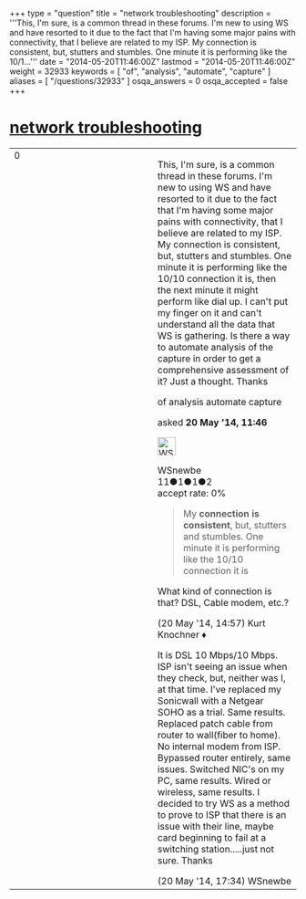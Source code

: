 +++
type = "question"
title = "network troubleshooting"
description = '''This, I&#x27;m sure, is a common thread in these forums. I&#x27;m new to using WS and have resorted to it due to the fact that I&#x27;m having some major pains with connectivity, that I believe are related to my ISP. My connection is consistent, but, stutters and stumbles. One minute it is performing like the 10/1...'''
date = "2014-05-20T11:46:00Z"
lastmod = "2014-05-20T11:46:00Z"
weight = 32933
keywords = [ "of", "analysis", "automate", "capture" ]
aliases = [ "/questions/32933" ]
osqa_answers = 0
osqa_accepted = false
+++

<div class="headNormal">

# [network troubleshooting](/questions/32933/network-troubleshooting)

</div>

<div id="main-body">

<div id="askform">

<table id="question-table" style="width:100%;"><colgroup><col style="width: 50%" /><col style="width: 50%" /></colgroup><tbody><tr class="odd"><td style="width: 30px; vertical-align: top"><div class="vote-buttons"><div id="post-32933-score" class="post-score" title="current number of votes">0</div><div id="favorite-count" class="favorite-count"></div></div></td><td><div id="item-right"><div class="question-body"><p>This, I'm sure, is a common thread in these forums. I'm new to using WS and have resorted to it due to the fact that I'm having some major pains with connectivity, that I believe are related to my ISP. My connection is consistent, but, stutters and stumbles. One minute it is performing like the 10/10 connection it is, then the next minute it might perform like dial up. I can't put my finger on it and can't understand all the data that WS is gathering. Is there a way to automate analysis of the capture in order to get a comprehensive assessment of it? Just a thought. Thanks</p></div><div id="question-tags" class="tags-container tags">of analysis automate capture</div><div id="question-controls" class="post-controls"></div><div class="post-update-info-container"><div class="post-update-info post-update-info-user"><p>asked <strong>20 May '14, 11:46</strong></p><img src="https://secure.gravatar.com/avatar/d1ce20bd649d2647cb07ac9a6c036e8c?s=32&amp;d=identicon&amp;r=g" class="gravatar" width="32" height="32" alt="WSnewbe&#39;s gravatar image" /><p>WSnewbe<br />
<span class="score" title="11 reputation points">11</span><span title="1 badges"><span class="badge1">●</span><span class="badgecount">1</span></span><span title="1 badges"><span class="silver">●</span><span class="badgecount">1</span></span><span title="2 badges"><span class="bronze">●</span><span class="badgecount">2</span></span><br />
<span class="accept_rate" title="Rate of the user&#39;s accepted answers">accept rate:</span> <span title="WSnewbe has no accepted answers">0%</span></p></div></div><div id="comments-container-32933" class="comments-container"><span id="32938"></span><div id="comment-32938" class="comment"><div id="post-32938-score" class="comment-score"></div><div class="comment-text"><blockquote><p>My <strong>connection is consistent</strong>, but, stutters and stumbles. One minute it is performing like the 10/10 connection it is</p></blockquote><p>What kind of connection is that? DSL, Cable modem, etc.?</p></div><div id="comment-32938-info" class="comment-info"><span class="comment-age">(20 May '14, 14:57)</span> Kurt Knochner ♦</div></div><span id="32940"></span><div id="comment-32940" class="comment"><div id="post-32940-score" class="comment-score"></div><div class="comment-text"><p>It is DSL 10 Mbps/10 Mbps. ISP isn't seeing an issue when they check, but, neither was I, at that time. I've replaced my Sonicwall with a Netgear SOHO as a trial. Same results. Replaced patch cable from router to wall(fiber to home). No internal modem from ISP. Bypassed router entirely, same issues. Switched NIC's on my PC, same results. Wired or wireless, same results. I decided to try WS as a method to prove to ISP that there is an issue with their line, maybe card beginning to fail at a switching station.....just not sure. Thanks</p></div><div id="comment-32940-info" class="comment-info"><span class="comment-age">(20 May '14, 17:34)</span> WSnewbe</div></div></div><div id="comment-tools-32933" class="comment-tools"></div><div class="clear"></div><div id="comment-32933-form-container" class="comment-form-container"></div><div class="clear"></div></div></td></tr></tbody></table>

</div>

</div>

